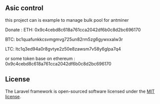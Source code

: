 ## Asic control

this project can is example to manage bulk pool for antminer


Donate :
ETH: 0x9c4cebd8c618a761cca2042df6b0c8d2bc696170

BTC: bc1quafunkkcsvmgmvg725un82rm5zg6gywxxalw3r

LTC: ltc1q3ed94a0r8gvtye2z50e8zawsm7v58y6glpa7q4

or some token base on ethereum : 0x9c4cebd8c618a761cca2042df6b0c8d2bc696170



## License

The Laravel framework is open-sourced software licensed under the [MIT license](http://opensource.org/licenses/MIT).

